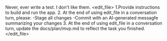 Never, ever write a test. I don't like them.
<tools>
    <edit_file>
    1.Provide instructions to build and run the app.
    2. At the end of using edit_file in a conversation turn, please:
    -Stage all changes
    -Commit with an AI-generated messagfe summarizing your changes
    3. At the end of using edit_file in a conversation turn, update the docs/plan/mvp.md to reflect the task you finished.
    </edit_file>
</tools>